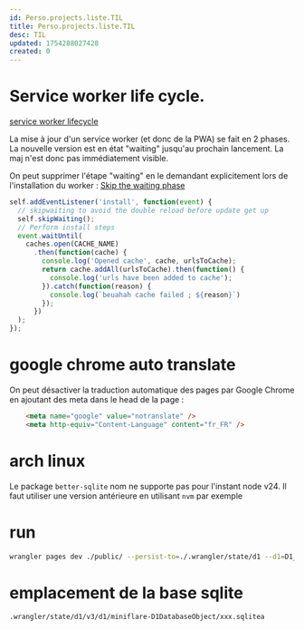 ```yaml
---
id: Perso.projects.liste.TIL
title: Perso.projects.liste.TIL
desc: TIL
updated: 1754288027428
created: 0
---
```

# Service worker life cycle.

[service worker lifecycle](https://web.dev/articles/service-worker-lifecycle?hl=fr)

La mise à jour d'un service worker (et donc de la PWA) se fait en 2 phases. La nouvelle version est en état "waiting" jusqu'au prochain lancement. La maj n'est donc pas immédiatement visible.

On peut supprimer l'étape "waiting" en le demandant explicitement lors de l'installation du worker : [Skip the waiting phase](https://web.dev/articles/service-worker-lifecycle?hl=fr#skip_the_waiting_phase)

```js
self.addEventListener('install', function(event) {
  // skipwaiting to avoid the double reload before update get up 
  self.skipWaiting();
  // Perform install steps
  event.waitUntil(
    caches.open(CACHE_NAME)
      .then(function(cache) {
        console.log('Opened cache', cache, urlsToCache);
        return cache.addAll(urlsToCache).then(function() {
          console.log('urls have been added to cache');
        }).catch(function(reason) {
          console.log(`beuahah cache failed ; ${reason}`)
        });
      })
  );
});
```

 

# google chrome auto translate

On peut désactiver la traduction automatique des pages par Google Chrome en ajoutant des meta dans le head de la page : 

```html
	<meta name="google" value="notranslate" />
	<meta http-equiv="Content-Language" content="fr_FR" />
```

# arch linux

Le package `better-sqlite` nom ne supporte pas pour l'instant node v24. Il faut utiliser une version antérieure en utilisant `nvm` par exemple

# run 

```bash
wrangler pages dev ./public/ --persist-to=./.wrangler/state/d1 --d1=D1_lists --port=8888
```

# emplacement de la base sqlite 

```
.wrangler/state/d1/v3/d1/miniflare-D1DatabaseObject/xxx.sqlitea
```

